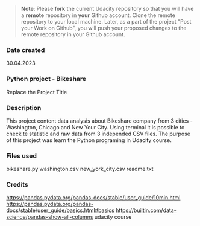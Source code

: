 >**Note**: Please **fork** the current Udacity repository so that you will have a **remote** repository in **your** Github account. Clone the remote repository to your local machine. Later, as a part of the project "Post your Work on Github", you will push your proposed changes to the remote repository in your Github account.

### Date created
30.04.2023

### Python project - Bikeshare 
Replace the Project Title

### Description
This project content data analysis about Bikeshare company from 3 cities - Washington, Chicago and New Your City. Using terminal it is possible to check te statistic and raw data from 3 independed CSV files. The purpose of this project was learn the Python programing in Udacity course.

### Files used
bikeshare.py
washington.csv
new_york_city.csv
readme.txt

### Credits
https://pandas.pydata.org/pandas-docs/stable/user_guide/10min.html
https://pandas.pydata.org/pandas-docs/stable/user_guide/basics.html#basics
https://builtin.com/data-science/pandas-show-all-columns
udacity course

